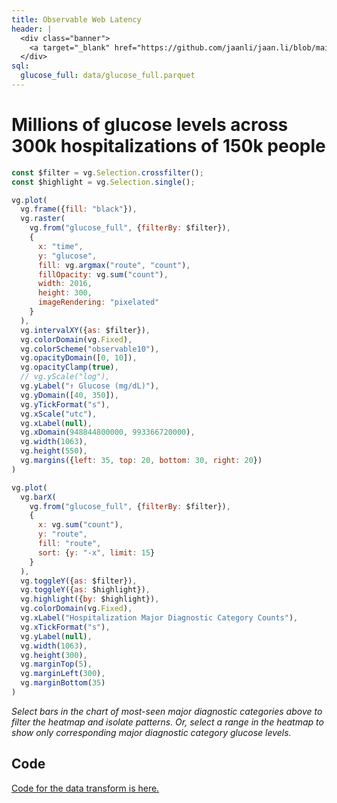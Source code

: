 ```yaml
---
title: Observable Web Latency
header: |
  <div class="banner">
    <a target="_blank" href="https://github.com/jaanli/jaan.li/blob/main/src/glucose.md"><span>View source ↗</span></a>
  </div>
sql:
  glucose_full: data/glucose_full.parquet
---
```


# Millions of glucose levels across 300k hospitalizations of 150k people

```js
const $filter = vg.Selection.crossfilter();
const $highlight = vg.Selection.single();
```

```js
vg.plot(
  vg.frame({fill: "black"}),
  vg.raster(
    vg.from("glucose_full", {filterBy: $filter}),
    {
      x: "time",
      y: "glucose",
      fill: vg.argmax("route", "count"),
      fillOpacity: vg.sum("count"),
      width: 2016,
      height: 300,
      imageRendering: "pixelated"
    }
  ),
  vg.intervalXY({as: $filter}),
  vg.colorDomain(vg.Fixed),
  vg.colorScheme("observable10"),
  vg.opacityDomain([0, 10]),
  vg.opacityClamp(true),
  // vg.yScale("log"),
  vg.yLabel("↑ Glucose (mg/dL)"),
  vg.yDomain([40, 350]),
  vg.yTickFormat("s"),
  vg.xScale("utc"),
  vg.xLabel(null),
  vg.xDomain(948844800000, 993366720000),
  vg.width(1063),
  vg.height(550),
  vg.margins({left: 35, top: 20, bottom: 30, right: 20})
)
```

```js
vg.plot(
  vg.barX(
    vg.from("glucose_full", {filterBy: $filter}),
    {
      x: vg.sum("count"),
      y: "route",
      fill: "route",
      sort: {y: "-x", limit: 15}
    }
  ),
  vg.toggleY({as: $filter}),
  vg.toggleY({as: $highlight}),
  vg.highlight({by: $highlight}),
  vg.colorDomain(vg.Fixed),
  vg.xLabel("Hospitalization Major Diagnostic Category Counts"),
  vg.xTickFormat("s"),
  vg.yLabel(null),
  vg.width(1063),
  vg.height(300),
  vg.marginTop(5),
  vg.marginLeft(300),
  vg.marginBottom(35)
)
```

_Select bars in the chart of most-seen major diagnostic categories above to filter the heatmap and isolate patterns. Or, select a range in the heatmap to show only corresponding major diagnostic category glucose levels._

## Code

[Code for the data transform is here.](https://github.com/jaanli/mimic-iv-visualization/blob/89af4215cc1f77da1918e991f1447a175ade8117/data_processing/models/figures/glucose_full.sql)

